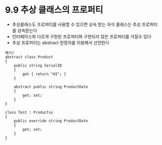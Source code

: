 # 9.9 추상 클래스의 프로퍼티
* 추상클래스도 프로퍼티를 사용할 수 있으면 상속 받는 자식 클래스는 추상 프로퍼티를 상속받는다
* 인터페이스와 다르게  구현된 프로퍼티와 구현되지 않은 프로퍼티를 가질수 있다
* 추상 프로퍼티는 abstract 한정자를 이용해서 선언한다
```
예시)
abstract class Product
{
    public string SerialID
    {
        get { return "HI"; }
    }

    abstract public string ProductDate
    {
        get; set;
    }
}

class Test : Productss
{
	public override string ProductDate
    {
        get; set;
    }
}


```




